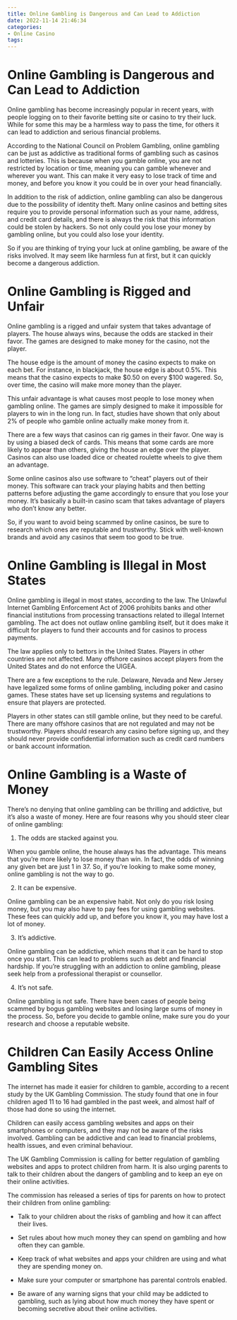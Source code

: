 ```yaml
---
title: Online Gambling is Dangerous and Can Lead to Addiction
date: 2022-11-14 21:46:34
categories:
- Online Casino
tags:
---
```



#  Online Gambling is Dangerous and Can Lead to Addiction

Online gambling has become increasingly popular in recent years, with people logging on to their favorite betting site or casino to try their luck. While for some this may be a harmless way to pass the time, for others it can lead to addiction and serious financial problems.

According to the National Council on Problem Gambling, online gambling can be just as addictive as traditional forms of gambling such as casinos and lotteries. This is because when you gamble online, you are not restricted by location or time, meaning you can gamble whenever and wherever you want. This can make it very easy to lose track of time and money, and before you know it you could be in over your head financially.

In addition to the risk of addiction, online gambling can also be dangerous due to the possibility of identity theft. Many online casinos and betting sites require you to provide personal information such as your name, address, and credit card details, and there is always the risk that this information could be stolen by hackers. So not only could you lose your money by gambling online, but you could also lose your identity.

So if you are thinking of trying your luck at online gambling, be aware of the risks involved. It may seem like harmless fun at first, but it can quickly become a dangerous addiction.

#  Online Gambling is Rigged and Unfair

Online gambling is a rigged and unfair system that takes advantage of players. The house always wins, because the odds are stacked in their favor. The games are designed to make money for the casino, not the player.

The house edge is the amount of money the casino expects to make on each bet. For instance, in blackjack, the house edge is about 0.5%. This means that the casino expects to make $0.50 on every $100 wagered. So, over time, the casino will make more money than the player.

This unfair advantage is what causes most people to lose money when gambling online. The games are simply designed to make it impossible for players to win in the long run. In fact, studies have shown that only about 2% of people who gamble online actually make money from it.

There are a few ways that casinos can rig games in their favor. One way is by using a biased deck of cards. This means that some cards are more likely to appear than others, giving the house an edge over the player. Casinos can also use loaded dice or cheated roulette wheels to give them an advantage.

Some online casinos also use software to “cheat” players out of their money. This software can track your playing habits and then betting patterns before adjusting the game accordingly to ensure that you lose your money. It’s basically a built-in casino scam that takes advantage of players who don’t know any better.

So, if you want to avoid being scammed by online casinos, be sure to research which ones are reputable and trustworthy. Stick with well-known brands and avoid any casinos that seem too good to be true.

#  Online Gambling is Illegal in Most States

Online gambling is illegal in most states, according to the law. The Unlawful Internet Gambling Enforcement Act of 2006 prohibits banks and other financial institutions from processing transactions related to illegal Internet gambling. The act does not outlaw online gambling itself, but it does make it difficult for players to fund their accounts and for casinos to process payments.

The law applies only to bettors in the United States. Players in other countries are not affected. Many offshore casinos accept players from the United States and do not enforce the UIGEA.

There are a few exceptions to the rule. Delaware, Nevada and New Jersey have legalized some forms of online gambling, including poker and casino games. These states have set up licensing systems and regulations to ensure that players are protected.

Players in other states can still gamble online, but they need to be careful. There are many offshore casinos that are not regulated and may not be trustworthy. Players should research any casino before signing up, and they should never provide confidential information such as credit card numbers or bank account information.

#  Online Gambling is a Waste of Money

There’s no denying that online gambling can be thrilling and addictive, but it’s also a waste of money. Here are four reasons why you should steer clear of online gambling:

1) The odds are stacked against you.

When you gamble online, the house always has the advantage. This means that you’re more likely to lose money than win. In fact, the odds of winning any given bet are just 1 in 37. So, if you’re looking to make some money, online gambling is not the way to go.

2) It can be expensive.

Online gambling can be an expensive habit. Not only do you risk losing money, but you may also have to pay fees for using gambling websites. These fees can quickly add up, and before you know it, you may have lost a lot of money.

3) It’s addictive.

Online gambling can be addictive, which means that it can be hard to stop once you start. This can lead to problems such as debt and financial hardship. If you’re struggling with an addiction to online gambling, please seek help from a professional therapist or counsellor.

4) It’s not safe.

Online gambling is not safe. There have been cases of people being scammed by bogus gambling websites and losing large sums of money in the process. So, before you decide to gamble online, make sure you do your research and choose a reputable website.

#  Children Can Easily Access Online Gambling Sites

The internet has made it easier for children to gamble, according to a recent study by the UK Gambling Commission. The study found that one in four children aged 11 to 16 had gambled in the past week, and almost half of those had done so using the internet.

Children can easily access gambling websites and apps on their smartphones or computers, and they may not be aware of the risks involved. Gambling can be addictive and can lead to financial problems, health issues, and even criminal behaviour.

The UK Gambling Commission is calling for better regulation of gambling websites and apps to protect children from harm. It is also urging parents to talk to their children about the dangers of gambling and to keep an eye on their online activities.

The commission has released a series of tips for parents on how to protect their children from online gambling:

- Talk to your children about the risks of gambling and how it can affect their lives.

- Set rules about how much money they can spend on gambling and how often they can gamble.

- Keep track of what websites and apps your children are using and what they are spending money on.

- Make sure your computer or smartphone has parental controls enabled.

- Be aware of any warning signs that your child may be addicted to gambling, such as lying about how much money they have spent or becoming secretive about their online activities.
